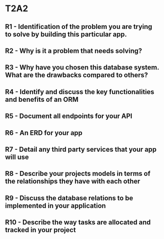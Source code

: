 #  T2A2

## R1 - Identification of the problem you are trying to solve by building this particular app.

## R2 - Why is it a problem that needs solving?

## R3 - Why have you chosen this database system. What are the drawbacks compared to others?

## R4 - Identify and discuss the key functionalities and benefits of an ORM

## R5 - Document all endpoints for your API

## R6 - An ERD for your app

## R7 - Detail any third party services that your app will use

## R8 - Describe your projects models in terms of the relationships they have with each other

## R9 - Discuss the database relations to be implemented in your application

## R10 - Describe the way tasks are allocated and tracked in your project